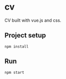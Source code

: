# cv

CV built with vue.js and css.

## Project setup
```
npm install
```

## Run
```
npm start
```

